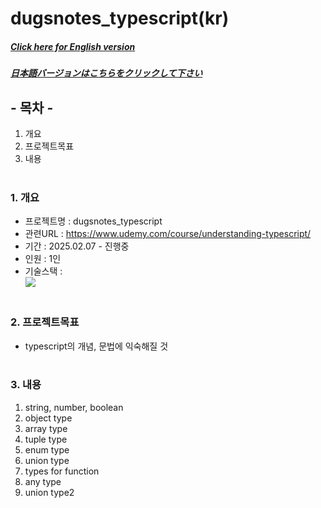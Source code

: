 # dugsnotes_typescript(kr)

##### [Click here for English version](README_EN.md)

##### [日本語バージョンはこちらをクリックして下さい](README_JP.md)

## - 목차 -

1. 개요
2. 프로젝트목표
3. 내용
   </br>
   </br>

### 1. 개요

- 프로젝트명 : dugsnotes_typescript
- 관련URL : https://www.udemy.com/course/understanding-typescript/
- 기간 : 2025.02.07 - 진행중
- 인원 : 1인
- 기술스택 : </br>
  <img src="https://img.shields.io/badge/typescript-3178C6?style=for-the-badge&logo=typescript&logoColor=white">
  </br>
  </br>

### 2. 프로젝트목표

- typescript의 개념, 문법에 익숙해질 것
  </br>
  </br>

### 3. 내용

1. string, number, boolean
2. object type
3. array type
4. tuple type
5. enum type
6. union type
7. types for function
8. any type
9. union type2
